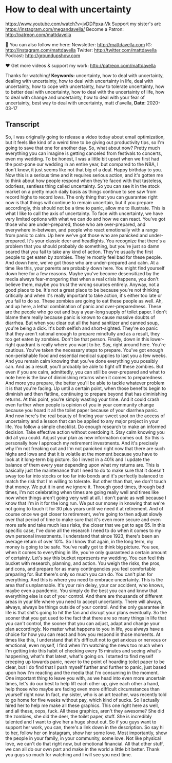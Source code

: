 # How to deal with uncertainty
https://www.youtube.com/watch?v=jvDDPpxa-Vk
Support my sister's art: https://instagram.com/megandavella/
Become a Patron: http://patreon.com/mattdavella

💯 You can also follow me here:
Newsletter:  http://mattdavella.com
IG:  http://instagram.com/mattdavella
Twitter:  http://twitter.com/mattdavella
Podcast:  http://groundupshow.com

❤️ Get more videos & support my work:
http://patreon.com/mattdavella

Thanks for watching!
**Keywords:** uncertainty, how to deal with uncertainty, dealing with uncertainty, how to deal with uncertainty in life, deal with uncertainty, how to cope with uncertainty, how to tolerate uncertainty, how to better deal with uncertainty, how to deal with the uncertainty of life, how to deal with change and uncertainty, how to deal with your fear of uncertainty, best way to deal with uncertainty, matt d'avella, 
**Date:** 2020-03-17

## Transcript
 So, I was originally going to release a video today about email optimization, but it feels like kind of a weird time to be giving out productivity tips, so I'm going to save that one for another day. So, what about now? Pretty much everything you can imagine is getting canceled from festivals to concerts, even my wedding. To be honest, I was a little bit upset when we first had the post-pone our wedding in an entire year, but compared to the NBA, I don't know, it just seems like not that big of a deal. Happy birthday to you. Now this is a serious time and it requires serious action, and it's gotten me to think about how people respond when they're faced with that tasteless, odorless, sentless thing called uncertainty. So you can see it in the stock market on a pretty much daily basis as things continue to see saw from record highs to record lows. The only thing that you can guarantee right now is that things will continue to remain uncertain, but if you prepare accordingly, this should not be a time to panic, allow me to illustrate. This is what I like to call the axis of uncertainty. To face with uncertainty, we have very limited options with what we can do and how we can react. You've got those who are under-prepared, those who are over-prepared, and everywhere in-between, and people who react emotionally with a range from panic to calm. Up here we've got those who are panicked and under-prepared. It's your classic deer and headlights. You recognize that there's a problem that you should probably do something, but you're just so damn scared that you fail to take any kind of action. They're usually the first people to get eaten by zombies. They're mostly feel bad for these people. And down here, we've got those who are under-prepared and calm. At a time like this, your parents are probably down here. You might find yourself down here for a few reasons. Maybe you've become desensitized by the media always fear-mongering that when a real crisis happens, you don't believe them, maybe you trust the wrong sources entirely. Anyway, not a good place to be. It's not a great place to be because you're not thinking critically and when it's really important to take action, it's either too late or you fail to do so. These zombies are going to eat these people as well. Ah, and up here, a lethal combination of panic and over-preparedness. These are the people who go out and buy a year-long supply of toilet paper. I don't blame them really because panic is known to cause massive doubts of diarrhea. But when you clear out all the hand sanitizer and canned soup, you're being a dick. It's both selfish and short-sighted. They're so panic that they aren't rational enough to prepare mindfully and as a result, they too get eaten by zombies. Don't be that person. Finally, down in this lower-right quadrant is really where you want to be. Say, right around here. You're cautious. You've taken the necessary steps to prepare. You've got enough non-perishable food and essential medical supplies to last you a few weeks. And you remain calm knowing that you've done everything you possibly can. And as a result, you'll probably be able to fight off these zombies. But even if you are calm, admittedly, you can still be over-prepared and what to note here is the law of diminishing returns when it comes to preparedness. And more you prepare, the better you'll be able to tackle whatever problem it is that you're facing. Up until a certain point, when those benefits begin to diminish and then flatline, continuing to prepare beyond that has diminishing returns. At this point, you're simply wasting your time. And it could crash even further when people is opinion of you in your community change because you hoard it all the toilet paper because of your diarrhea panic. And now here's the real beauty of finding your sweet spot on the access of uncertainty and a lesson that can be applied to any major project in your life. You follow a simple checklist. Do enough research to make an informed decision. Take effective action without overdoing it. Stay calm knowing you did all you could. Adjust your plan as new information comes out. So this is personally how I approach my retirement investments. And it's precisely why I'm not freaking out and I'm not panicked right now that there are such highs and lows and that it is volatile at the moment because you have to look at it long-term big picture. So I invest in a 401k and I update the balance of them every year depending upon what my returns are. This is basically just the maintenance that I need to do to make sure that it doesn't sway too far into stocks or too far into bonds and it's perfectly balanced to match the risk that I'm willing to tolerate. But other than that, we don't touch that money. We put it in and we ignore it. Through good times, through bad times, I'm not celebrating when times are going really well and times like now when things aren't going very well at all. I don't panic as well because I know that I'm in it for the long run. We put our money in knowing that we're not going to touch it for 30 plus years until we need it at retirement. And of course once we get closer to retirement, we're going to then adjust slowly over that period of time to make sure that it's even more secure and even more safe and take much less risks, the closer that we get to age 65. In this specific case, I've done all the research I need to do when it comes to my own personal investments. I understand that since 1923, there's been an average return of over 10%. So I know that again, in the long term, my money is going to be safe. You've really got to think big picture. You see, when it comes to everything in life, you're only guaranteed a certain amount of certainty. Let's say this bucket represents my wedding. You can feel this bucket with research, planning, and action. You weigh the risks, the pros, and cons, and prepare for as many contingencies you feel comfortable preparing for. But there's only so much you can do. You can't plan for everything. And this is where you need to embrace uncertainty. This is the area that's unplannable. It's your rain delay, your car accident, who knows, maybe even a pandemic. You simply do the best you can and know that everything else is out of your control. And there are thousands of different areas in your life where you need to accept uncertainty. There will always, always, always be things outside of your control. And the only guarantee in life is that shit's going to hit the fan and disrupt your plans eventually. So the sooner that you get used to the fact that there are so many things in life that you can't control, the sooner that you can adjust, adapt and change your plan accordingly. No matter what happens to you in life, you always have a choice for how you can react and how you respond in those moments. At times like this, I understand that it's difficult not to get anxious or nervous or emotional, even myself, I find when I'm watching the news too much when I'm getting into this habit of checking every 15 minutes and seeing what's happening, what's that latest, what's going on. I started to find myself creeping up towards panic, never to the point of hoarding toilet paper to be clear, but I do find that I push myself further and further to panic, just based upon how I'm reacting and the media that I'm consuming in the moment. One important thing to leave you with, as we head into even more uncertain times, let's do our best to help lift each other up, give each other a hand, help those who maybe are facing even more difficult circumstances than yourself right now. In fact, my sister, who is an art teacher, was recently told to go home for five weeks without pay, which kind of sucks. So I actually hired her to help me make all these graphics. This one right here as well, and all these, oops, fuck. All these graphics, aren't they awesome? She did the zombies, she did the deer, the toilet paper, stuff. She is incredibly talented and I want to give her a huge shout out. So if you guys want to support her work, you can, there's a link down in the description. So say hi to her, follow her on Instagram, show her some love. Most importantly, show the people in your family, in your community, some love. Not like physical love, we can't do that right now, but emotional financial. All that other stuff, we can all do our own part and make in the world a little bit better. Thank you guys so much for watching and I will see you next time.
